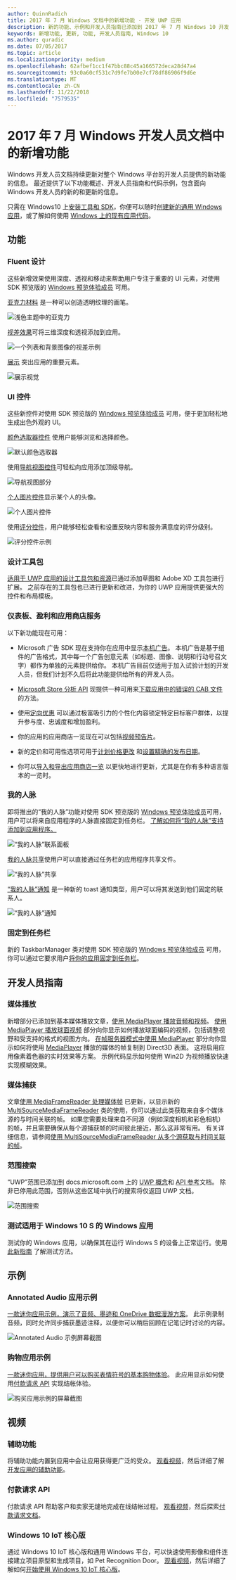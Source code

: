 ```yaml
---
author: QuinnRadich
title: 2017 年 7 月 Windows 文档中的新增功能 - 开发 UWP 应用
description: 新的功能、示例和开发人员指南已添加到 2017 年 7 月 Windows 10 开发人员文档
keywords: 新增功能, 更新, 功能, 开发人员指南, Windows 10
ms.author: quradic
ms.date: 07/05/2017
ms.topic: article
ms.localizationpriority: medium
ms.openlocfilehash: 62afbef1cc1f47bbc88c45a166572deca28d47a4
ms.sourcegitcommit: 93c0a60cf531c7d9fe7b00e7cf78df86906f9d6e
ms.translationtype: MT
ms.contentlocale: zh-CN
ms.lasthandoff: 11/22/2018
ms.locfileid: "7579535"
---
```

# <a name="whats-new-in-the-windows-developer-docs-in-july-2017"></a>2017 年 7 月 Windows 开发人员文档中的新增功能

Windows 开发人员文档持续更新对整个 Windows 平台的开发人员提供的新功能的信息。 最近提供了以下功能概述、开发人员指南和代码示例，包含面向 Windows 开发人员的新的和更新的信息。

只需在 Windows10 上[安装工具和 SDK](http://go.microsoft.com/fwlink/?LinkId=821431)，你便可以随时[创建新的通用 Windows 应用](../get-started/your-first-app.md)，或了解如何使用 [Windows 上的现有应用代码](../porting/index.md)。

## <a name="features"></a>功能

### <a name="fluent-design"></a>Fluent 设计

这些新增效果使用深度、透视和移动来帮助用户专注于重要的 UI 元素，对使用 SDK 预览版的 [Windows 预览体验成员](https://insider.windows.com/) 可用。

[亚克力材料](../design/style/acrylic.md) 是一种可以创造透明纹理的画笔。 

![浅色主题中的亚克力](../design/style/images/Acrylic_DarkTheme_Base.png)

[视差效果](../design/motion/parallax.md)可将三维深度和透视添加到应用。

![一个列表和背景图像的视差示例](../design/style/images/_Parallax_v2.gif)

[展示](../design/style/reveal.md) 突出应用的重要元素。 

![展示视觉](../design/style/images/Nav_Reveal_Animation.gif)

### <a name="ui-controls"></a>UI 控件

这些新控件对使用 SDK 预览版的 [Windows 预览体验成员](https://insider.windows.com/) 可用，便于更加轻松地生成出色外观的 UI。

[颜色选取器控件](../design/controls-and-patterns/color-picker.md) 使用户能够浏览和选择颜色。  

![默认颜色选取器](../design/controls-and-patterns/images/color-picker-default.png)

使用[导航视图控件](../design/controls-and-patterns/navigationview.md)可轻松向应用添加顶级导航。

![导航视图部分](../design/controls-and-patterns/images/navview_sections.png)

[个人图片控件](../design/controls-and-patterns/person-picture.md)显示某个人的头像。

![个人图片控件](../design/controls-and-patterns/images/person-picture/person-picture_hero.png)

使用[评分控件](../design/controls-and-patterns/rating.md)，用户能够轻松查看和设置反映内容和服务满意度的评分级别。

![评分控件示例](../design/controls-and-patterns/images/rating_rs2_doc_ratings_intro.png)

### <a name="design-toolkits"></a>设计工具包

[适用于 UWP 应用的设计工具包和资源](../design/downloads/index.md)已通过添加草图和 Adobe XD 工具包进行扩展。 之前存在的工具包也已进行更新和改进，为你的 UWP 应用提供更强大的控件和布局模板。

### <a name="dashboard-monetization-and-store-services"></a>仪表板、盈利和应用商店服务

以下新功能现在可用：

* Microsoft 广告 SDK 现在支持你在应用中显示[本机广告](../monetize/native-ads.md)。 本机广告是基于组件的广告格式，其中每一个广告创意元素（如标题、图像、说明和行动号召文字）都作为单独的元素提供给你。 本机广告目前仅适用于加入试验计划的开发人员，但我们计划不久后将此功能提供给所有的开发人员。

* [Microsoft Store 分析 API](../monetize/access-analytics-data-using-windows-store-services.md) 现提供一种可用来[下载应用中的错误的 CAB 文件](../monetize/download-the-cab-file-for-an-error-in-your-app.md)的方法。

* 使用[定向优惠](../publish/use-targeted-offers-to-maximize-engagement-and-conversions.md) 可以通过极富吸引力的个性化内容锁定特定目标客户群体，以提升参与度、忠诚度和增加盈利。 

* 你的应用的应用商店一览现在可以包括[视频预告片](../publish/app-screenshots-and-images.md#trailers)。

* 新的定价和可用性选项可用于[计划价格更改](../publish/set-and-schedule-app-pricing.md) 和[设置精确的发布日期](..//publish/configure-precise-release-scheduling.md)。

* 你可以[导入和导出应用商店一览](../publish/import-and-export-store-listings.md) 以更快地进行更新，尤其是在你有多种语言版本的一览时。

### <a name="my-people"></a>我的人脉

即将推出的“我的人脉”功能对使用 SDK 预览版的 [Windows 预览体验成员](https://insider.windows.com/)可用，用户可以将来自应用程序的人脉直接固定到任务栏。 [了解如何将“我的人脉”支持添加到应用程序。](../contacts-and-calendar/my-people-support.md)

![“我的人脉”联系面板](images/my-people.png)

[我的人脉共享](../contacts-and-calendar/my-people-sharing.md)使用户可以直接通过任务栏的应用程序共享文件。

![“我的人脉”共享](images/my-people-sharing.png)

[“我的人脉”通知](../contacts-and-calendar/my-people-support.md) 是一种新的 toast 通知类型，用户可以将其发送到他们固定的联系人。

![“我的人脉”通知](images/my-people-notification.png)

### <a name="pin-to-taskbar"></a>固定到任务栏

新的 TaskbarManager 类对使用 SDK 预览版的 [Windows 预览体验成员](https://insider.windows.com/) 可用，你可以通过它要求用户[将你的应用固定到任务栏](../design/shell/pin-to-taskbar.md)。

## <a name="developer-guidance"></a>开发人员指南

### <a name="media-playback"></a>媒体播放

新增部分已添加到基本媒体播放文章，[使用 MediaPlayer 播放音频和视频](../audio-video-camera/play-audio-and-video-with-mediaplayer.md)。 [使用 MediaPlayer 播放球面视频](../audio-video-camera/play-audio-and-video-with-mediaplayer.md) 部分向你显示如何播放球面编码的视频，包括调整视野和受支持的格式的视图方向。 [在帧服务器模式中使用 MediaPlayer](../audio-video-camera/play-audio-and-video-with-mediaplayer.md#use-mediaplayer-in-frame-server-mode) 部分向你显示如何将使用 [MediaPlayer](https://docs.microsoft.com/uwp/api/Windows.Media.Playback.MediaPlayer) 播放的媒体的帧复制到 Direct3D 表面。 这将启用应用像素着色器的实时效果等方案。 示例代码显示如何使用 Win2D 为视频播放快速实现模糊效果。

### <a name="media-capture"></a>媒体捕获

文章[使用 MediaFrameReader 处理媒体帧](../audio-video-camera/process-media-frames-with-mediaframereader.md) 已更新，以显示新的 [MultiSourceMediaFrameReader](https://docs.microsoft.com/uwp/api/windows.media.capture.frames.multisourcemediaframereader) 类的使用，你可以通过此类获取来自多个媒体源的与时间关联的帧。 如果您需要处理来自不同源（例如深度相机和彩色相机）的帧，并且需要确保从每个源捕获帧的时间彼此接近，那么这非常有用。 有关详细信息，请参阅[使用 MultiSourceMediaFrameReader 从多个源获取与时间关联的帧](../audio-video-camera/process-media-frames-with-mediaframereader.md#use-multisourcemediaframereader-to-get-time-corellated-frames-from-multiple-sources)。

### <a name="scoped-search"></a>范围搜索

“UWP”范围已添加到 docs.microsoft.com 上的 [UWP 概念](../get-started/universal-application-platform-guide.md)和 [API 参考](https://docs.microsoft.com/en-us/uwp/api/)文档。 除非已停用此范围，否则从这些区域中执行的搜索将仅返回 UWP 文档。

![范围搜索](images/scoped-search.png)

### <a name="test-your-windows-app-for-windows-10-s"></a>测试适用于 Windows 10 S 的 Windows 应用

测试你的 Windows 应用，以确保其在运行 Windows S 的设备上正常运行。使用[此新指南](../porting/desktop-to-uwp-test-windows-s.md) 了解测试方法。 

## <a name="samples"></a>示例

### <a name="annotated-audio-app-sample"></a>Annotated Audio 应用示例

[一款迷你应用示例，演示了音频、墨迹和 OneDrive 数据漫游方案](https://github.com/Microsoft/Windows-appsample-annotated-audio)。 此示例录制音频，同时允许同步捕获墨迹注释，以便你可以稍后回顾在记笔记时讨论的内容。

![Annotated Audio 示例屏幕截图](images/Playback.png)  

### <a name="shopping-app-sample"></a>购物应用示例

[一款迷你应用，提供用户可以购买表情符号的基本购物体验](https://github.com/Microsoft/Windows-appsample-shopping)。 此应用显示如何使用[付款请求 API](https://docs.microsoft.com/uwp/api/windows.applicationmodel.payments) 实现结帐体验。

![购买应用示例的屏幕截图](images/shoppingcart.png)  

## <a name="videos"></a>视频

### <a name="accessibility"></a>辅助功能

将辅助功能内置到应用中会让应用获得更广泛的受众。 [观看视频](https://channel9.msdn.com/Blogs/One-Dev-Minute/Developing-Apps-for-Accessibility)，然后详细了解[开发应用的辅助功能](https://developer.microsoft.com/en-us/windows/accessible-apps)。

### <a name="payments-request-api"></a>付款请求 API

付款请求 API 帮助客户和卖家无缝地完成在线结帐过程。 [观看视频](https://channel9.msdn.com/Blogs/One-Dev-Minute/Using-the-Payments-Request-API)，然后探索[付款请求文档](https://channel9.msdn.com/Blogs/One-Dev-Minute/Using-the-Payments-Request-API)。

### <a name="windows-10-iot-core"></a>Windows 10 IoT 核心版

通过 Windows 10 IoT 核心版和通用 Windows 平台，可以快速使用影像和组件连接建立项目原型和生成项目，如 Pet Recognition Door。 [观看视频](https://channel9.msdn.com/Blogs/One-Dev-Minute/Building-a-Pet-Recognition-Door-Using-Windows-10-IoT-Core)，然后详细了解如何[开始使用 Windows 10 IoT 核心版](https://developer.microsoft.com/en-us/windows/iot)。